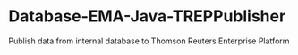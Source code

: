 # Database-EMA-Java-TREPPublisher
Publish data from internal database to Thomson Reuters Enterprise Platform

